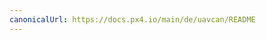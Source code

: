 ```yaml
---
canonicalUrl: https://docs.px4.io/main/de/uavcan/README
---
```


<Redirect to="../can/" />

<!-- Everything deleted below here - redirects to /can/ -->
